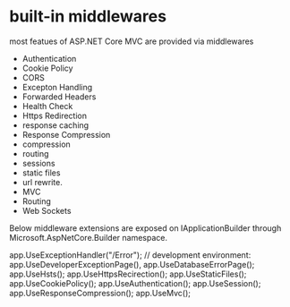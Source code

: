 # built-in middlewares
most featues of ASP.NET Core MVC are provided via middlewares

- Authentication
- Cookie Policy
- CORS
- Excepton Handling
- Forwarded Headers
- Health Check
- Https Redirection
- response caching
- Response Compression
- compression
- routing
- sessions
- static files
- url rewrite.
- MVC
- Routing
- Web Sockets

Below middleware extensions are exposed on IApplicationBuilder through Microsoft.AspNetCore.Builder namespace.

app.UseExceptionHandler("/Error"); // development environment: app.UseDeveloperExceptionPage(), app.UseDatabaseErrorPage();
app.UseHsts();
app.UseHttpsRecirection();
app.UseStaticFiles();
app.UseCookiePolicy();
app.UseAuthentication();
app.UseSession();
app.UseResponseCompression();
app.UseMvc();


